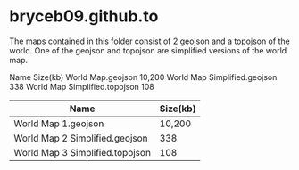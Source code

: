 # bryceb09.github.to

The maps contained in this folder consist of 2 geojson and a topojson of the world. One of the geojson and topojson are simplified versions of the world map.


Name                                Size(kb)
World Map.geojson                   10,200
World Map Simplified.geojson        338
World Map Simplified.topojson       108

| Name | Size(kb) |
|------|----------|
|World Map 1.geojson|10,200|
|World Map 2 Simplified.geojson|338|
|World Map 3 Simplified.topojson|108| 
